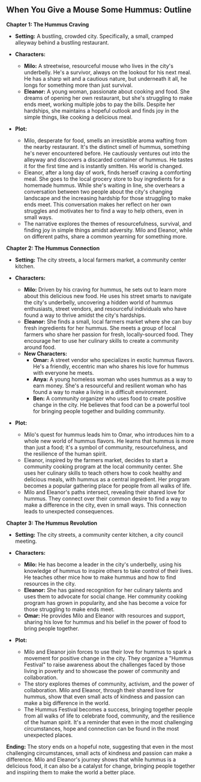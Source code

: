 ## When You Give a Mouse Some Hummus: Outline

**Chapter 1: The Hummus Craving**

* **Setting:**  A bustling, crowded city.  Specifically, a small, cramped alleyway behind a bustling restaurant.
* **Characters:** 
    * **Milo:** A streetwise, resourceful mouse who lives in the city's underbelly. He's a survivor, always on the lookout for his next meal.  He has a sharp wit and a cautious nature, but underneath it all, he longs for something more than just survival.
    * **Eleanor:**  A young woman, passionate about cooking and food.  She dreams of opening her own restaurant, but she's struggling to make ends meet, working multiple jobs to pay the bills.  Despite her hardships, she maintains a hopeful outlook and finds joy in the simple things, like cooking a delicious meal. 

* **Plot:**
    * Milo, desperate for food, smells an irresistible aroma wafting from the nearby restaurant.  It's the distinct smell of hummus, something he's never encountered before.  He cautiously ventures out into the alleyway and discovers a discarded container of hummus.  He tastes it for the first time and is instantly smitten.  His world is changed.
    * Eleanor, after a long day of work, finds herself craving a comforting meal.  She goes to the local grocery store to buy ingredients for a homemade hummus.  While she's waiting in line, she overhears a conversation between two people about the city's changing landscape and the increasing hardship for those struggling to make ends meet.  This conversation makes her reflect on her own struggles and motivates her to find a way to help others, even in small ways.
    * The narrative explores the themes of resourcefulness, survival, and finding joy in simple things amidst adversity.  Milo and Eleanor, while on different paths, share a common yearning for something more.

**Chapter 2: The Hummus Connection**

* **Setting:**  The city streets, a local farmers market, a community center kitchen.
* **Characters:**
    * **Milo:**  Driven by his craving for hummus, he sets out to learn more about this delicious new food.  He uses his street smarts to navigate the city's underbelly, uncovering a hidden world of hummus enthusiasts, street vendors, and resourceful individuals who have found a way to thrive amidst the city's hardships.
    * **Eleanor:**  She finds a small, local farmers market where she can buy fresh ingredients for her hummus.  She meets a group of local farmers who share her passion for fresh, locally-sourced food.  They encourage her to use her culinary skills to create a community around food. 
    * **New Characters:**
        * **Omar:** A street vendor who specializes in exotic hummus flavors.  He's a friendly, eccentric man who shares his love for hummus with everyone he meets.
        * **Anya:** A young homeless woman who uses hummus as a way to earn money.  She's a resourceful and resilient woman who has found a way to make a living in a difficult environment.  
        * **Ben:** A community organizer who uses food to create positive change in the city.  He believes that food can be a powerful tool for bringing people together and building community.

* **Plot:**
    * Milo's quest for hummus leads him to Omar, who introduces him to a whole new world of hummus flavors.  He learns that hummus is more than just a food; it's a symbol of community, resourcefulness, and the resilience of the human spirit.
    * Eleanor, inspired by the farmers market, decides to start a community cooking program at the local community center.  She uses her culinary skills to teach others how to cook healthy and delicious meals, with hummus as a central ingredient.  Her program becomes a popular gathering place for people from all walks of life.
    * Milo and Eleanor's paths intersect, revealing their shared love for hummus.  They connect over their common desire to find a way to make a difference in the city, even in small ways.  This connection leads to unexpected consequences.

**Chapter 3: The Hummus Revolution**

* **Setting:**  The city streets, a community center kitchen, a city council meeting.
* **Characters:**
    * **Milo:**  He has become a leader in the city's underbelly, using his knowledge of hummus to inspire others to take control of their lives.  He teaches other mice how to make hummus and how to find resources in the city.
    * **Eleanor:**  She has gained recognition for her culinary talents and uses them to advocate for social change.  Her community cooking program has grown in popularity, and she has become a voice for those struggling to make ends meet.
    * **Omar:**  He provides Milo and Eleanor with resources and support, sharing his love for hummus and his belief in the power of food to bring people together.

* **Plot:**
    * Milo and Eleanor join forces to use their love for hummus to spark a movement for positive change in the city.  They organize a "Hummus Festival" to raise awareness about the challenges faced by those living in poverty and to showcase the power of community and collaboration. 
    * The story explores themes of community, activism, and the power of collaboration.  Milo and Eleanor, through their shared love for hummus, show that even small acts of kindness and passion can make a big difference in the world.  
    * The Hummus Festival becomes a success, bringing together people from all walks of life to celebrate food, community, and the resilience of the human spirit.  It's a reminder that even in the most challenging circumstances, hope and connection can be found in the most unexpected places. 

**Ending:**
The story ends on a hopeful note, suggesting that even in the most challenging circumstances, small acts of kindness and passion can make a difference.  Milo and Eleanor's journey shows that while hummus is a delicious food, it can also be a catalyst for change, bringing people together and inspiring them to make the world a better place.

